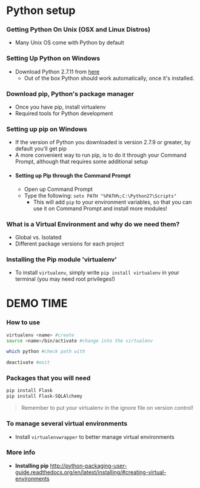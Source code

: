 # Python setup

### Getting Python On Unix (OSX and Linux Distros)
* Many Unix OS come with Python by default

### Setting Up Python on Windows
* Download Python 2.7.11 from [here](https://www.python.org/downloads/)
  * Out of the box Python should work automatically, once it's installed.

### Download pip, Python's package manager
* Once you have pip, install virtualenv
* Required tools for Python development

### Setting up pip on Windows
* If the version of Python you downloaded is version 2.7.9 or greater, by default you'll get pip
* A more convenient way to run pip, is to do it through your Command Prompt, although that requires some additional setup
* #### Setting up Pip through the Command Prompt
  * Open up Command Prompt
  * Type the following: `setx PATH "%PATH%;C:\Python27\Scripts"`
    *  This will add `pip` to your environment variables, so that you can use it on Command Prompt and install more modules!

### What is a Virtual Environment and why do we need them?
* Global vs. Isolated
* Different package versions for each project

### Installing the Pip module 'virtualenv'    
* To install `virtualenv`, simply write `pip install virtualenv` in your terminal (you may need root privileges!)

# DEMO TIME

### How to use
```sh
virtualenv <name> #create
source <name>/bin/activate #change into the virtualenv

which python #check path with

deactivate #exit
```

### Packages that you will need
```sh
pip install Flask
pip install Flask-SQLAlchemy
```


> Remember to put your virtualenv in the ignore file on version control!

### To manage several virtual environments 
* Install ```virtualenvwrapper``` to better manage virtual environments

### More info
* **Installing pip** http://python-packaging-user-guide.readthedocs.org/en/latest/installing/#creating-virtual-environments

